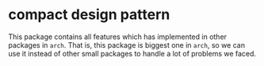 # compact design pattern

This package contains all features which has implemented in other packages in `arch`.
That is, this package is biggest one in `arch`, so we can use it instead of other small packages
to handle a lot of problems we faced.
